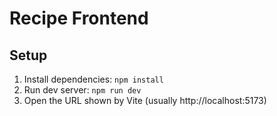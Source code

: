 # Recipe Frontend

## Setup
1. Install dependencies: `npm install`
2. Run dev server: `npm run dev`
3. Open the URL shown by Vite (usually http://localhost:5173)
